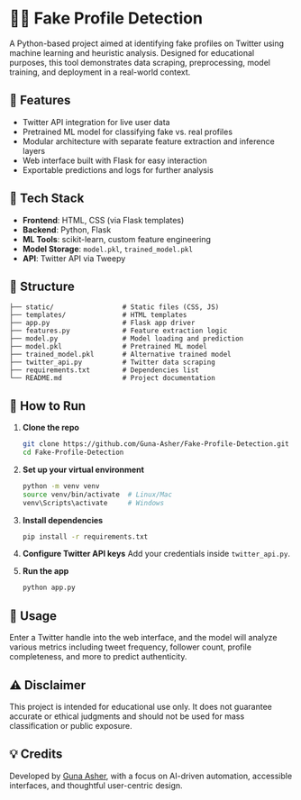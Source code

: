 # 🕵️‍♂️ Fake Profile Detection

A Python-based project aimed at identifying fake profiles on Twitter using machine learning and heuristic analysis. Designed for educational purposes, this tool demonstrates data scraping, preprocessing, model training, and deployment in a real-world context.

## 🚀 Features

- Twitter API integration for live user data
- Pretrained ML model for classifying fake vs. real profiles
- Modular architecture with separate feature extraction and inference layers
- Web interface built with Flask for easy interaction
- Exportable predictions and logs for further analysis

## 🧠 Tech Stack

- **Frontend**: HTML, CSS (via Flask templates)
- **Backend**: Python, Flask
- **ML Tools**: scikit-learn, custom feature engineering
- **Model Storage**: `model.pkl`, `trained_model.pkl`
- **API**: Twitter API via Tweepy

## 📁 Structure

```
├── static/                 # Static files (CSS, JS)
├── templates/              # HTML templates
├── app.py                  # Flask app driver
├── features.py             # Feature extraction logic
├── model.py                # Model loading and prediction
├── model.pkl               # Pretrained ML model
├── trained_model.pkl       # Alternative trained model
├── twitter_api.py          # Twitter data scraping
├── requirements.txt        # Dependencies list
└── README.md               # Project documentation
```

## 🧪 How to Run

1. **Clone the repo**
   ```bash
   git clone https://github.com/Guna-Asher/Fake-Profile-Detection.git
   cd Fake-Profile-Detection
   ```

2. **Set up your virtual environment**
   ```bash
   python -m venv venv
   source venv/bin/activate  # Linux/Mac
   venv\Scripts\activate     # Windows
   ```

3. **Install dependencies**
   ```bash
   pip install -r requirements.txt
   ```

4. **Configure Twitter API keys**
   Add your credentials inside `twitter_api.py`.

5. **Run the app**
   ```bash
   python app.py
   ```

## 🎯 Usage

Enter a Twitter handle into the web interface, and the model will analyze various metrics including tweet frequency, follower count, profile completeness, and more to predict authenticity.

## ⚠️ Disclaimer

This project is intended for educational use only. It does not guarantee accurate or ethical judgments and should not be used for mass classification or public exposure.

## 💡 Credits

Developed by [Guna Asher](https://github.com/Guna-Asher), with a focus on AI-driven automation, accessible interfaces, and thoughtful user-centric design.
